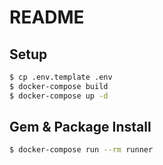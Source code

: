 # README
## Setup

```bash
$ cp .env.template .env
$ docker-compose build
$ docker-compose up -d
```

## Gem & Package Install

```bash
$ docker-compose run --rm runner
```